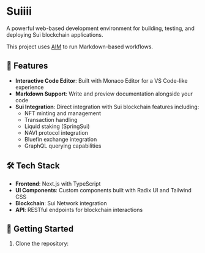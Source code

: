 # Suiiii

A powerful web-based development environment for building, testing, and deploying Sui blockchain applications. 

This project uses [AIM](https://aim.microchipgnu.pt) to run Markdown-based workflows. 

## 🌟 Features

- **Interactive Code Editor**: Built with Monaco Editor for a VS Code-like experience
- **Markdown Support**: Write and preview documentation alongside your code
- **Sui Integration**: Direct integration with Sui blockchain features including:
  - NFT minting and management
  - Transaction handling
  - Liquid staking (SpringSui)
  - NAVI protocol integration
  - Bluefin exchange integration
  - GraphQL querying capabilities

## 🛠 Tech Stack

- **Frontend**: Next.js with TypeScript
- **UI Components**: Custom components built with Radix UI and Tailwind CSS
- **Blockchain**: Sui Network integration
- **API**: RESTful endpoints for blockchain interactions

## 🚀 Getting Started

1. Clone the repository:
